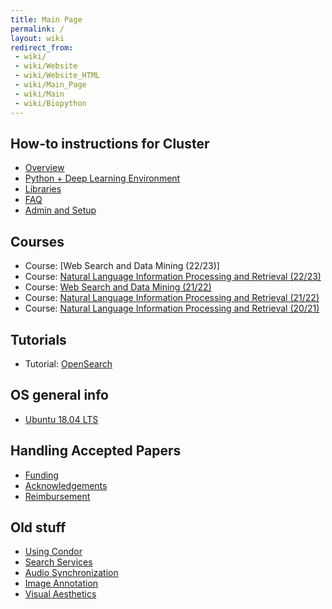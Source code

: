 ```yaml
---
title: Main Page
permalink: /
layout: wiki
redirect_from:
 - wiki/
 - wiki/Website
 - wiki/Website_HTML
 - wiki/Main_Page
 - wiki/Main
 - wiki/Biopython
---
```


How-to instructions for Cluster
--------------------

- [Overview](/wiki/Cluster "wikilink")
- [Python + Deep Learning Environment](/wiki/Python_DeepLearning "wikilink")
- [Libraries](/wiki/Software_Libraries "wikilink")
- [FAQ](/wiki/Cluster/FAQ "wikilink")
- [Admin and Setup](/wiki/Cluster/Admin "wikilink")


Courses
--------------------
- Course: [Web Search and Data Mining (22/23)]
- Course: [Natural Language Information Processing and Retrieval (22/23)](/wiki/NLIPR_2022)
- Course: [Web Search and Data Mining (21/22)](/wiki/courses/WSDM_2022)
- Course: [Natural Language Information Processing and Retrieval (21/22)](/wiki/IR_NLP_2021)
- Course: [Natural Language Information Processing and Retrieval (20/21)](/wiki/IR_NLP)

Tutorials
--------------------
- Tutorial: [OpenSearch](/wiki/OpenSearch)


OS general info
---------------

- [Ubuntu 18.04 LTS](/wiki/Ubuntu_18.04_LTS "wikilink")

Handling Accepted Papers
---------------------------

- [Funding](/wiki/Funding "wikilink")
- [Acknowledgements](/wiki/Acknowledgements "wikilink")
- [Reimbursement](/wiki/Reimbursement "wikilink")


Old stuff
-----------------------

- [Using Condor](/wiki/Condor "wikilink")
- [Search Services](/wiki/Search_Services "wikilink")
- [Audio Synchronization](/wiki/Audio_Synchronization "wikilink")
- [Image Annotation](/wiki/Image_Annotation "wikilink")
- [Visual Aesthetics](/wiki/Visual_Aesthetics "wikilink")
